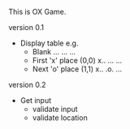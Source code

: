 This is OX Game.

version 0.1
- Display table e.g.
	- Blank
	  ...
	  ...
      ...
	- First 'x' place (0,0)
	  x..
      ...
      ...
	- Next 'o' place (1,1)
      x..
      .o.
	  ...

version 0.2
- Get input
    - validate input
    - validate location
